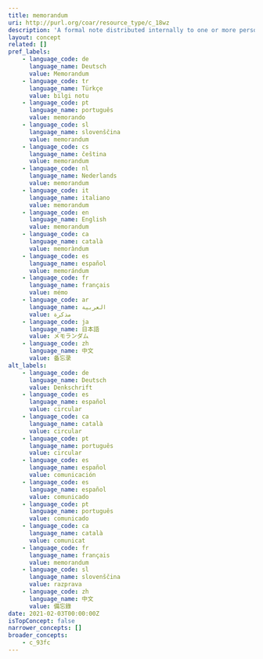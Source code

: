 ```yaml
---
title: memorandum
uri: http://purl.org/coar/resource_type/c_18wz
description: 'A formal note distributed internally to one or more persons in a company, agency, organization, or institution, with a header indicating the date it was sent and stating to whom it is addressed (To:), from whom it is sent (From:), and the subject of the text (Re:). Unlike a letter, a memo does not require a full salutation or signature at the end of the text--the sender may simply initial his or her name in the header. [Source: https://products.abc-clio.com/ODLIS/odlis_m.aspx#memorandum]'
layout: concept
related: []
pref_labels:
    - language_code: de
      language_name: Deutsch
      value: Memorandum
    - language_code: tr
      language_name: Türkçe
      value: bilgi notu
    - language_code: pt
      language_name: português
      value: memorando
    - language_code: sl
      language_name: slovenščina
      value: memorandum
    - language_code: cs
      language_name: čeština
      value: memorandum
    - language_code: nl
      language_name: Nederlands
      value: memorandum
    - language_code: it
      language_name: italiano
      value: memorandum
    - language_code: en
      language_name: English
      value: memorandum
    - language_code: ca
      language_name: català
      value: memoràndum
    - language_code: es
      language_name: español
      value: memorándum
    - language_code: fr
      language_name: français
      value: mémo
    - language_code: ar
      language_name: العربية
      value: مذكرة
    - language_code: ja
      language_name: 日本語
      value: メモランダム
    - language_code: zh
      language_name: 中文
      value: 备忘录
alt_labels:
    - language_code: de
      language_name: Deutsch
      value: Denkschrift
    - language_code: es
      language_name: español
      value: circular
    - language_code: ca
      language_name: català
      value: circular
    - language_code: pt
      language_name: português
      value: circular
    - language_code: es
      language_name: español
      value: comunicación
    - language_code: es
      language_name: español
      value: comunicado
    - language_code: pt
      language_name: português
      value: comunicado
    - language_code: ca
      language_name: català
      value: comunicat
    - language_code: fr
      language_name: français
      value: memorandum
    - language_code: sl
      language_name: slovenščina
      value: razprava
    - language_code: zh
      language_name: 中文
      value: 備忘錄
date: 2021-02-03T00:00:00Z
isTopConcept: false
narrower_concepts: []
broader_concepts:
    - c_93fc
---
```


